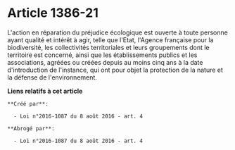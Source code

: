# Article 1386-21

L'action en réparation du préjudice écologique est ouverte à toute personne ayant qualité et intérêt à agir, telle que
l'Etat, l'Agence française pour la biodiversité, les collectivités territoriales et leurs groupements dont le territoire est
concerné, ainsi que les établissements publics et les associations, agréées ou créées depuis au moins cinq ans à la date
d'introduction de l'instance, qui ont pour objet la protection de la nature et la défense de l'environnement.

**Liens relatifs à cet article**

	**Créé par**:

	  - Loi n°2016-1087 du 8 août 2016 - art. 4

	**Abrogé par**:

	  - Loi n°2016-1087 du 8 août 2016 - art. 4

